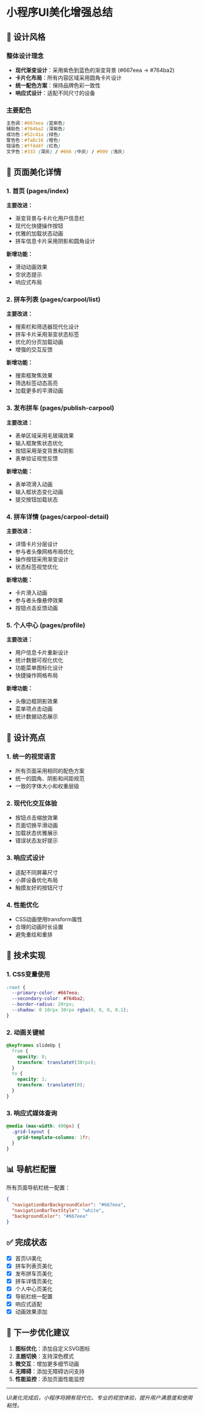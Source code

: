 # 小程序UI美化增强总结

## 🎨 设计风格

### 整体设计理念
- **现代渐变设计**：采用紫色到蓝色的渐变背景 (#667eea → #764ba2)
- **卡片化布局**：所有内容区域采用圆角卡片设计
- **统一配色方案**：保持品牌色彩一致性
- **响应式设计**：适配不同尺寸的设备

### 主要配色
```css
主色调：#667eea (蓝紫色)
辅助色：#764ba2 (深紫色)
成功色：#52c41a (绿色)
警告色：#fa8c16 (橙色)
错误色：#ff4d4f (红色)
文字色：#333 (深灰) / #666 (中灰) / #999 (浅灰)
```

## 📱 页面美化详情

### 1. 首页 (pages/index)
**主要改进：**
- 渐变背景与卡片化用户信息栏
- 现代化快捷操作按钮
- 优雅的加载状态动画
- 拼车信息卡片采用阴影和圆角设计

**新增功能：**
- 滑动动画效果
- 空状态提示
- 响应式布局

### 2. 拼车列表 (pages/carpool/list)
**主要改进：**
- 搜索栏和筛选器现代化设计
- 拼车卡片采用渐变状态标签
- 优化的分页加载动画
- 增强的交互反馈

**新增功能：**
- 搜索框聚焦效果
- 筛选标签动态高亮
- 加载更多的平滑动画

### 3. 发布拼车 (pages/publish-carpool)
**主要改进：**
- 表单区域采用毛玻璃效果
- 输入框聚焦状态优化
- 按钮采用渐变背景和阴影
- 表单验证视觉反馈

**新增功能：**
- 表单项滑入动画
- 输入框状态变化动画
- 提交按钮加载状态

### 4. 拼车详情 (pages/carpool-detail)
**主要改进：**
- 详情卡片分层设计
- 参与者头像网格布局优化
- 操作按钮采用渐变设计
- 状态标签视觉优化

**新增功能：**
- 卡片滑入动画
- 参与者头像悬停效果
- 按钮点击反馈动画

### 5. 个人中心 (pages/profile)
**主要改进：**
- 用户信息卡片重新设计
- 统计数据可视化优化
- 功能菜单图标化设计
- 快捷操作网格布局

**新增功能：**
- 头像边框阴影效果
- 菜单项点击动画
- 统计数据动态展示

## 🎯 设计亮点

### 1. 统一的视觉语言
- 所有页面采用相同的配色方案
- 统一的圆角、阴影和间距规范
- 一致的字体大小和权重层级

### 2. 现代化交互体验
- 按钮点击缩放效果
- 页面切换平滑动画
- 加载状态优雅展示
- 错误状态友好提示

### 3. 响应式设计
- 适配不同屏幕尺寸
- 小屏设备优化布局
- 触摸友好的按钮尺寸

### 4. 性能优化
- CSS动画使用transform属性
- 合理的动画时长设置
- 避免重绘和重排

## 🔧 技术实现

### 1. CSS变量使用
```css
:root {
  --primary-color: #667eea;
  --secondary-color: #764ba2;
  --border-radius: 20rpx;
  --shadow: 0 10rpx 30rpx rgba(0, 0, 0, 0.1);
}
```

### 2. 动画关键帧
```css
@keyframes slideUp {
  from {
    opacity: 0;
    transform: translateY(30rpx);
  }
  to {
    opacity: 1;
    transform: translateY(0);
  }
}
```

### 3. 响应式媒体查询
```css
@media (max-width: 400px) {
  .grid-layout {
    grid-template-columns: 1fr;
  }
}
```

## 📊 导航栏配置

所有页面导航栏统一配置：
```json
{
  "navigationBarBackgroundColor": "#667eea",
  "navigationBarTextStyle": "white",
  "backgroundColor": "#667eea"
}
```

## ✅ 完成状态

- [x] 首页UI美化
- [x] 拼车列表页美化
- [x] 发布拼车页美化
- [x] 拼车详情页美化
- [x] 个人中心页美化
- [x] 导航栏统一配置
- [x] 响应式适配
- [x] 动画效果添加

## 🚀 下一步优化建议

1. **图标优化**：添加自定义SVG图标
2. **主题切换**：支持深色模式
3. **微交互**：增加更多细节动画
4. **无障碍**：添加无障碍访问支持
5. **性能监控**：添加页面性能监控

---

*UI美化完成后，小程序将拥有现代化、专业的视觉体验，提升用户满意度和使用粘性。* 